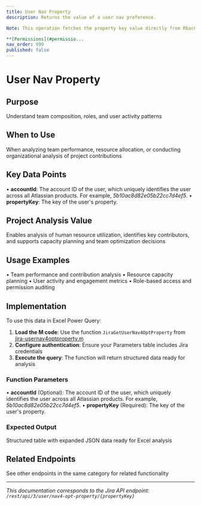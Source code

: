 ```yaml
---
title: User Nav Property
description: Returns the value of a user nav preference.

Note: This operation fetches the property key value directly from RbacClient.

**[Permissions](#permissio...
nav_order: 999
published: false
---
```


# User Nav Property

## Purpose
Understand team composition, roles, and user activity patterns

## When to Use
When analyzing team performance, resource allocation, or conducting organizational analysis of project contributions

## Key Data Points
• **accountId**: The account ID of the user, which uniquely identifies the user across all Atlassian products. For example, *5b10ac8d82e05b22cc7d4ef5*.
• **propertyKey**: The key of the user's property.

## Project Analysis Value
Enables analysis of human resource utilization, identifies key contributors, and supports capacity planning and team optimization decisions

## Usage Examples
• Team performance and contribution analysis
• Resource capacity planning
• User activity and engagement metrics
• Role-based access and permission auditing

## Implementation
To use this data in Excel Power Query:

1. **Load the M code**: Use the function `JiraGetUserNav4OptProperty` from [jira-usernav4optproperty.m](../assets/jira-usernav4optproperty.m)
2. **Configure authentication**: Ensure your Parameters table includes Jira credentials
3. **Execute the query**: The function will return structured data ready for analysis

### Function Parameters
• **accountId** (Optional): The account ID of the user, which uniquely identifies the user across all Atlassian products. For example, *5b10ac8d82e05b22cc7d4ef5*.
• **propertyKey** (Required): The key of the user's property.

### Expected Output
Structured table with expanded JSON data ready for Excel analysis

## Related Endpoints
See other endpoints in the same category for related functionality

---
*This documentation corresponds to the Jira API endpoint: `/rest/api/3/user/nav4-opt-property/{propertyKey}`*
